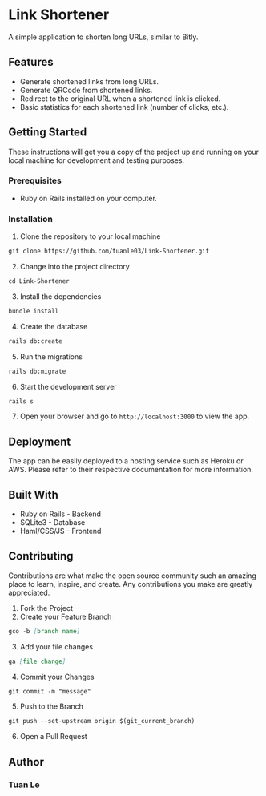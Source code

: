 # Link Shortener
A simple application to shorten long URLs, similar to Bitly.

## Features
- Generate shortened links from long URLs.
- Generate QRCode from shortened links.
- Redirect to the original URL when a shortened link is clicked.
- Basic statistics for each shortened link (number of clicks, etc.).

## Getting Started
These instructions will get you a copy of the project up and running on your local machine for development and testing purposes.

### Prerequisites
- Ruby on Rails installed on your computer.

### Installation
1. Clone the repository to your local machine
```md
git clone https://github.com/tuanle03/Link-Shortener.git
```
2. Change into the project directory
```md
cd Link-Shortener
```
3. Install the dependencies
```md
bundle install
```
4. Create the database
```md 
rails db:create
```
5. Run the migrations
```md
rails db:migrate
```
6. Start the development server 
```md
rails s
```
7. Open your browser and go to `http://localhost:3000` to view the app.
## Deployment
The app can be easily deployed to a hosting service such as Heroku or AWS. Please refer to their respective documentation for more information.

## Built With
- Ruby on Rails - Backend
- SQLite3 - Database
- Haml/CSS/JS - Frontend

## Contributing
Contributions are what make the open source community such an amazing place to learn, inspire, and create. Any contributions you make are greatly appreciated.

1. Fork the Project
2. Create your Feature Branch 
```md 
gco -b [branch name]
```

3. Add your file changes 
```md 
ga [file change]
```

4. Commit your Changes 
```md 
git commit -m "message"
```
5. Push to the Branch 
```md
git push --set-upstream origin $(git_current_branch)
```
6. Open a Pull Request

## Author
### Tuan Le
